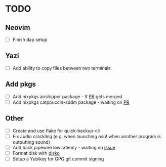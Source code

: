 # TODO

## Neovim

- [ ] Finish dap setup

## Yazi

- [ ] Add ability to copy files between two terminals

## Add pkgs

- [ ] Add nixpkgs airshipper package - If [PR](https://github.com/NixOS/nixpkgs/pull/294041) gets merged
- [ ] Add nixpkgs catppuccin-sddm package - waiting on [PR](https://github.com/NixOS/nixpkgs/pull/255808)

## Other

- [ ] Create and use flake for quick-backup-cli
- [ ] Fix audio crackling (e.g. when launching osu! when another program is outputting sound)
- [ ] Add back pipewire lowLatency - waiting on [issue](https://github.com/fufexan/nix-gaming/issues/161)
- [ ] Format disk with [disko](https://github.com/nix-community/disko)
- [ ] Setup a Yubikey for GPG git commit signing
